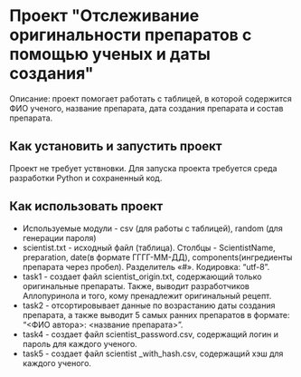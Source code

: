# Проект "Отслеживание оригинальности препаратов с помощью ученых и даты создания"
Описание: проект помогает работать с таблицей, в которой содержится ФИО ученого, название препарата, дата создания препарата и состав препарата.
## Как установить и запустить проект
Проект не требует уствновки. Для запуска проекта требуется среда разработки Python и сохраненный код.
## Как использовать проект
 - Используемые модули - csv (для работы с таблицей), random (для генерации пароля)
 - scientist.txt - исходный файл (таблица). Столбцы - ScientistName, preparation, date(в формате ГГГГ-ММ-ДД), components(ингредиенты препарата через пробел). Разделитель «#». Кодировка: “utf-8”.
 - task1 - создает файл scientist_origin.txt, содержающий только оригинальные препараты. Также, выводит разработчиков Аллопуринола и того, кому пренадлежит оригинальный рецепт.
 - task2 - отсортировывает данные по возрастанию даты создания препарата, а также выводит 5 самых ранних препаратов в формате: “<ФИО автора>:  <название препарата>”.
 - task4 - создает файл scientist_password.csv, содержащий логин и пароль для каждого ученого.
 - task5 - создает файл scientist _with_hash.csv, содержащий хэш для каждого ученого.
